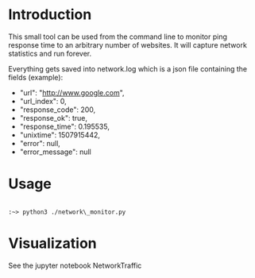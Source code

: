 # Introduction

This small tool can be used from the command line to monitor ping response time
to an arbitrary number of websites. It will capture network statistics and run
forever.

Everything gets saved into network.log which is a json file containing the
fields (example):

* "url": "http://www.google.com",
* "url\_index": 0,
* "response\_code": 200,
* "response\_ok": true,
* "response\_time": 0.195535,
* "unixtime": 1507915442,
* "error": null,
* "error\_message": null

# Usage

<code>
:~> python3 ./network\_monitor.py
</code>

# Visualization

See the jupyter notebook NetworkTraffic
